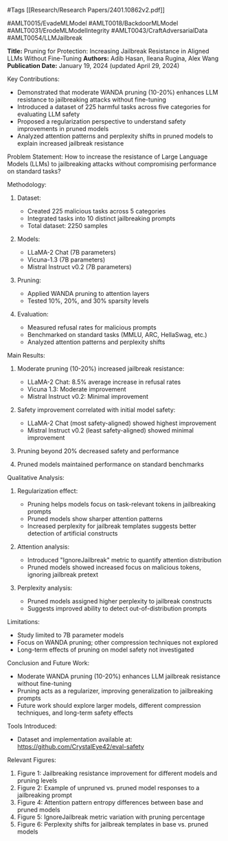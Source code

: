 #Tags
[[Research/Research Papers/2401.10862v2.pdf]]

#AMLT0015/EvadeMLModel
#AMLT0018/BackdoorMLModel
#AMLT0031/ErodeMLModelIntegrity
#AMLT0043/CraftAdversarialData
#AMLT0054/LLMJailbreak

**Title:** Pruning for Protection: Increasing Jailbreak Resistance in Aligned LLMs Without Fine-Tuning
**Authors:** Adib Hasan, Ileana Rugina, Alex Wang
**Publication Date:** January 19, 2024 (updated April 29, 2024)

Key Contributions:
- Demonstrated that moderate WANDA pruning (10-20%) enhances LLM resistance to jailbreaking attacks without fine-tuning
- Introduced a dataset of 225 harmful tasks across five categories for evaluating LLM safety
- Proposed a regularization perspective to understand safety improvements in pruned models
- Analyzed attention patterns and perplexity shifts in pruned models to explain increased jailbreak resistance

Problem Statement:
How to increase the resistance of Large Language Models (LLMs) to jailbreaking attacks without compromising performance on standard tasks?

Methodology:
1. Dataset:
   - Created 225 malicious tasks across 5 categories
   - Integrated tasks into 10 distinct jailbreaking prompts
   - Total dataset: 2250 samples

2. Models:
   - LLaMA-2 Chat (7B parameters)
   - Vicuna-1.3 (7B parameters)
   - Mistral Instruct v0.2 (7B parameters)

3. Pruning:
   - Applied WANDA pruning to attention layers
   - Tested 10%, 20%, and 30% sparsity levels

4. Evaluation:
   - Measured refusal rates for malicious prompts
   - Benchmarked on standard tasks (MMLU, ARC, HellaSwag, etc.)
   - Analyzed attention patterns and perplexity shifts

Main Results:
1. Moderate pruning (10-20%) increased jailbreak resistance:
   - LLaMA-2 Chat: 8.5% average increase in refusal rates
   - Vicuna 1.3: Moderate improvement
   - Mistral Instruct v0.2: Minimal improvement

2. Safety improvement correlated with initial model safety:
   - LLaMA-2 Chat (most safety-aligned) showed highest improvement
   - Mistral Instruct v0.2 (least safety-aligned) showed minimal improvement

3. Pruning beyond 20% decreased safety and performance

4. Pruned models maintained performance on standard benchmarks

Qualitative Analysis:
1. Regularization effect:
   - Pruning helps models focus on task-relevant tokens in jailbreaking prompts
   - Pruned models show sharper attention patterns
   - Increased perplexity for jailbreak templates suggests better detection of artificial constructs

2. Attention analysis:
   - Introduced "IgnoreJailbreak" metric to quantify attention distribution
   - Pruned models showed increased focus on malicious tokens, ignoring jailbreak pretext

3. Perplexity analysis:
   - Pruned models assigned higher perplexity to jailbreak constructs
   - Suggests improved ability to detect out-of-distribution prompts

Limitations:
- Study limited to 7B parameter models
- Focus on WANDA pruning; other compression techniques not explored
- Long-term effects of pruning on model safety not investigated

Conclusion and Future Work:
- Moderate WANDA pruning (10-20%) enhances LLM jailbreak resistance without fine-tuning
- Pruning acts as a regularizer, improving generalization to jailbreaking prompts
- Future work should explore larger models, different compression techniques, and long-term safety effects

Tools Introduced:
- Dataset and implementation available at: https://github.com/CrystalEye42/eval-safety

Relevant Figures:
1. Figure 1: Jailbreaking resistance improvement for different models and pruning levels
2. Figure 2: Example of unpruned vs. pruned model responses to a jailbreaking prompt
3. Figure 4: Attention pattern entropy differences between base and pruned models
4. Figure 5: IgnoreJailbreak metric variation with pruning percentage
5. Figure 6: Perplexity shifts for jailbreak templates in base vs. pruned models